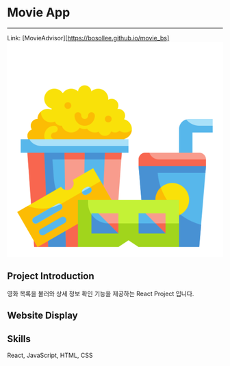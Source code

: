 Movie App
=============
* * *
Link: [MovieAdvisor][https://bosollee.github.io/movie_bs]
![MovieAdvisor](./images/cinema.png)

Project Introduction
-------------
영화 목록을 불러와 상세 정보 확인 기능을 제공하는 React Project 입니다.

Website Display
-------------

Skills
-------------
React, JavaScript, HTML, CSS